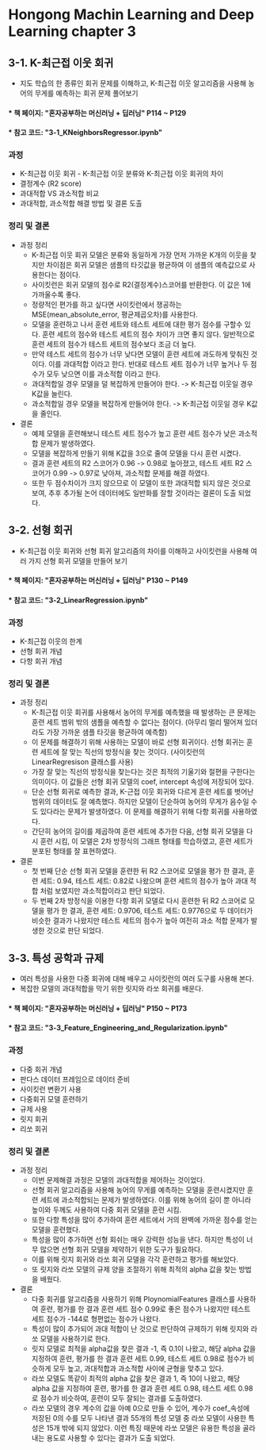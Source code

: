 # Hongong Machin Learning and Deep Learning chapter 3
## 3-1. K-최근접 이웃 회귀
- 지도 학습의 한 종류인 회귀 문제를 이해하고, K-최근접 이웃 알고리즘을 사용해 농어의 무게를 예측하는 회귀 문제 풀어보기
#### * 책 페이지: "혼자공부하는 머신러닝 + 딥러닝" P114 ~ P129
#### * 참고 코드: "3-1_KNeighborsRegressor.ipynb"
### 과정 
-  K-최근접 이웃 회귀 - K-최근접 이웃 분류와 K-최근접 이웃 회귀의 차이
- 결정계수 (R2 score)
- 과대적합 VS 과소적합 비교 
- 과대적합, 과소적합 해결 방법 및 결론 도출
### 정리 및 결론
- 과정 정리 
  - K-최근접 이웃 회귀 모델은 분류와 동일하게 가장 먼저 가까운 K개의 이웃을 찾지만 차이점은 회귀 모델은 샘플의 타깃값을 평균하여 이 샘플의 예측값으로 사용한다는 점이다.
  - 사이킷런은 회귀 모델의 점수로 R2(결정계수)스코어를 반환한다. 이 값은 1에 가까울수록 좋다.
  - 정량적인 편가를 하고 싶다면 사이킷런에서 쟁공하는 MSE(mean_absolute_error, 평균제곱오차)를 사용한다.
  - 모델을 훈련하고 나서 훈련 세트와 테스트 세트에 대한 평가 점수를 구할수 있다. 훈련 세트의 점수와 테스트 세트의 점수 차이가 크면 좋지 않다. 일반적으로 훈련 세트의 점수가 테스트 세트의 점수보다 조금 더 높다.
  - 만약 테스트 세트의 점수가 너무 낮다면 모델이 훈련 세트에 과도하게 맞춰진 것이다. 이를 과대적합 이라고 한다. 반대로 테스트 세트 점수가 너무 높거나 두 점수가 모두 낮으면 이를 과소적합 이라고 한다.
  - 과대적합일 경우 모델을 덜 복잡하게 만들어야 한다. -> K-최근접 이웃일 경우 K값을 늘린다.
  - 과소적합일 경우 모델을 복잡하게 만들어야 한다. -> K-최근접 이웃일 경우 K값을 줄인다.
- 결론
  - 예제 모델을 훈련해보니 테스트 세트 점수가 높고 훈련 세트 점수가 낮은 과소적합 문제가 발생하였다.
  - 모델을 복잡하게 만들기 위해 K값을 3으로 줄여 모델을 다시 훈련 시켰다.
  - 결과 훈련 세트의 R2 스코어가 0.96 -> 0.98로 높아졌고, 테스트 세트 R2 스코어가 0.99 -> 0.97로 낮아져, 과소적합 문제를 해결 하였다.
  - 또한 두 점수차이가 크지 않으므로 이 모델이 또한 과대적합 되지 않은 것으로 보여, 추후 추가될 논어 데이터에도 일반화를 잘할 것이라는 결론이 도출 되었다.
## 3-2. 선형 회귀
- K-최근접 이웃 회귀와 선형 회귀 알고리즘의 차이를 이해하고 사이킷런을 사용해 여러 가지 선형 회귀 모델을 만들어 보기
#### * 책 페이지: "혼자공부하는 머신러닝 + 딥러닝" P130 ~ P149
#### * 참고 코드: "3-2_LinearRegression.ipynb"
### 과정 
- K-최근접 이웃의 한계
- 선형 회귀 개념
- 다항 회귀 개념
### 정리 및 결론 
- 과정 정리 
  - K-최근접 이웃 회귀를 사용해서 농어의 무게를 예측했을 때 발생하는 큰 문제는 훈련 세트 범위 밖의 샘플을 예측할 수 없다는 점이다. (아무리 멀리 떨어져 있더라도 가장 가까운 샘플 타깃을 평균하여 예측함)
  - 이 문제를 해결하기 위해 사용하는 모델이 바로 선형 회귀이다. 선형 회귀는 훈련 세트에 잘 맞는 직선의 방정식을 찾는 것이다. (사이킷런의 LinearRegresison 클래스를 사용)
  - 가장 잘 맞는 직선의 방정식을 찾는다는 것은 최적의 기울기와 절편을 구한다는 의미이다. 이 값들은 선형 회귀 모델의 coef, intercept 속성에 저장되어 있다.
  - 단순 선형 회귀로 예측한 결과, K-근접 이웃 회귀와 다르게 훈련 세트를 벗어난 범위의 데이터도 잘 예측했다. 하지만 모델이 단순하여 농어의 무게가 음수일 수도 있다라는 문제가 발생하였다. 이 문제를 해결하기 위해 다항 회귀를 사용하였다.
  - 간단히 농어의 길이를 제곱하여 훈련 세트에 추가한 다음, 선형 회귀 모델을 다시 훈련 시킴, 이 모델은 2차 방정식의 그래프 형태를 학습하였고, 훈련 세트가 분포된 형태를 잘 표현하였다.
- 결론
  - 첫 번째 단순 선형 회귀 모델을 훈련한 뒤 R2 스코어로 모델을 평가 한 결과, 훈련 세트: 0.94, 테스트 세트: 0.82로 나왔으며 훈련 세트의 점수가 높아 과대 적합 처럼 보였지만 과소적합이라고 판단 되었다.
  - 두 번째 2차 방정식을 이용한 다항 회귀 모델로 다시 훈련한 뒤 R2 스코어로 모델을 평가 한 결과, 훈련 세트: 0.9706, 테스트 세트: 0.9776으로 두 데이터가 비슷한 결과가 나왔지만 테스트 세트의 점수가 높아 여전히 과소 적합 문제가 발생한 것으로 판단 되었다. 
## 3-3. 특성 공학과 규제 
- 여러 특성을 사용한 다중 회귀에 대해 배우고 사이킷런의 여러 도구를 사용해 본다.
- 복잡한 모델의 과대적합을 막기 위한 릿지와 라쏘 회귀를 배운다.
#### * 책 페이지: "혼자공부하는 머신러닝 + 딥러닝" P150 ~ P173
#### * 참고 코드: "3-3_Feature_Engineering_and_Regularization.ipynb"
### 과정
- 다중 회귀 개념
- 판다스 데이터 프레임으로 데이터 준비 
- 사이킷런 변환기 사용
- 다중회귀 모델 훈련하기 
- 규제 사용 
- 릿지 회귀 
- 리쏘 회귀
### 정리 및 결론 
- 과정 정리 
  - 이번 문제해결 과정은 모델의 과대적합을 제어하는 것이었다.
  - 선형 회귀 알고리즘을 사용해 농어의 무게를 예측하는 모델을 훈련시켰지만 훈련 세트에 과소적합되는 문제가 발생하였다. 이를 위해 농어의 길이 뿐 아니라 높이와 두께도 사용하여 다중 회귀 모델을 훈련 시킴.
  - 또한 다항 특성을 많이 추가하여 훈련 세트에서 거의 완벽에 가까운 점수를 얻는 모델을 훈련했다.
  - 특성을 많이 추가하면 선형 회쉬는 매우 강력한 성능을 낸다. 하지만 특성이 너무 많으면 선형 회귀 모델을 제약하기 위한 도구가 필요하다.
  - 이를 위해 릿지 회귀와 라쏘 회귀 모델을 각각 훈련하고 평가를 해보았다.
  - 또 릿지와 라쏘 모델의 규제 양을 조절하기 위해 최적의 alpha 값을 찾는 방법을 배웠다. 
- 결론
  -  다중 회귀를 알고리즘을 사용하기 위해 PloynomialFeatures 클래스를 사용하여 훈련, 평가를 한 결과 훈련 세트 점수 0.99로 좋은 점수가 나왔지만 테스트 세트 점수가 -144로 형편없는 점수가 나왔다.
  - 특성이 많이 추가되어 과대 적합이 난 것으로 판단하여 규제하기 위해 릿지와 라쏘 모델을 사용하기로 한다.
  - 릿지 모델로 최적을 alpha값을 찾은 결과 -1, 즉 0.1이 나왔고, 해당 alpha 값을 지정하여 훈련, 평가를 한 결과 훈련 세트 0.99, 테스트 세트 0.98로 점수가 비슷하게 모두 높고, 과대적합과 과소적합 사이에 균형을 맞추고 있다.
  - 라쏘 모델도 똑같이 최적의 alpha 값을 찾은 결과 1, 즉 10이 나왔고, 해당 alpha 값을 지정하여 훈련, 평가를 한 결과 훈련 세트 0.98, 테스트 세트 0.98로 점수가 비슷하여, 훈련이 모두 잘되는 결과를 도출하였다.
  - 라쏘 모델의 경우 계수의 값을 아예 0으로 만들 수 있어, 계수가 coef_속성에 저장된 0의 수를 모두 나타낸 결과 55개의 특성 모델 중 라쏘 모델이 사용한 특성은 15개 밖에 되지 않았다. 이런 특징 때문에 라쏘 모델은 유용한 특성을 골라내는 용도로 사용할 수 있다는 결과가 도출 되었다.
